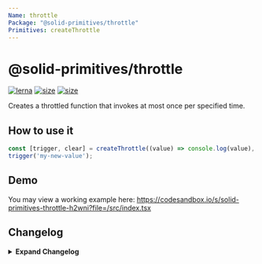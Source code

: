 ```yaml
---
Name: throttle
Package: "@solid-primitives/throttle"
Primitives: createThrottle
---
```


# @solid-primitives/throttle

[![lerna](https://img.shields.io/badge/maintained%20with-lerna-cc00ff.svg)](https://lerna.js.org/)
[![size](https://img.shields.io/bundlephobia/minzip/@solid-primitives/throttle)](https://bundlephobia.com/package/@solid-primitives/throttle)
[![size](https://img.shields.io/npm/v/@solid-primitives/throttle)](https://www.npmjs.com/package/@solid-primitives/throttle)

Creates a throttled function that invokes at most once per specified time.

## How to use it

```ts
const [trigger, clear] = createThrottle((value) => console.log(value), 250));
trigger('my-new-value');
```

## Demo

You may view a working example here: https://codesandbox.io/s/solid-primitives-throttle-h2wni?file=/src/index.tsx

## Changelog

<details>
<summary><b>Expand Changelog</b></summary>

0.0.100

First version of the throttle primitive.

1.0.3

Cleaned up return types and documentation.

</details>
